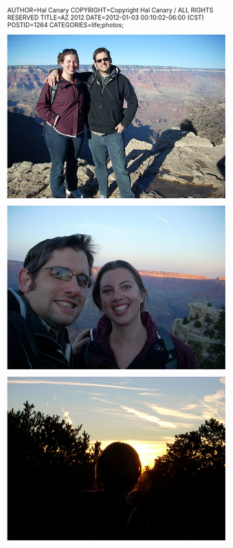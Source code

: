 AUTHOR=Hal Canary
COPYRIGHT=Copyright Hal Canary / ALL RIGHTS RESERVED
TITLE=AZ 2012
DATE=2012-01-03 00:10:02-06:00 (CST)
POSTID=1264
CATEGORIES=life;photos;

[![2012-01-02_212724_dscn0815](/images/c1a3302603f3d67b49e56b2e7d93ca5ad9d1d77b.jpg)](http://www.flickr.com/photos/philosophies/6625299775/)

[![2012-01-02_232144_dscn0825](/images/e3bdfb1767b917c866b807ea245c7129177a73ca.jpg)](http://www.flickr.com/photos/philosophies/6625355555/)

[![2012-01-02_232550_dscn0829](/images/daff3be588492b0927e2f044315270525363a328.jpg)](http://www.flickr.com/photos/philosophies/6625359747/)
